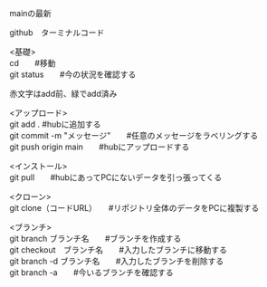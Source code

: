 mainの最新 

github　ターミナルコード
  
<基礎>  
cd　　#移動  
git status　　#今の状況を確認する  
  
赤文字はadd前、緑でadd済み  
  
<アップロード>  
git add .    #hubに追加する  
git commit -m "メッセージ"　　#任意のメッセージをラベリングする  
git push origin main　　#hubにアップロードする  
  
<インストール>  
git pull　　#hubにあってPCにないデータを引っ張ってくる  
  
<クローン>  
git clone（コードURL）　　#リポジトリ全体のデータをPCに複製する  

<ブランチ>  
git branch ブランチ名　　#ブランチを作成する  
git checkout　ブランチ名　　#入力したブランチに移動する  
git branch -d  ブランチ名　　#入力したブランチを削除する  
git branch -a　　#今いるブランチを確認する  

